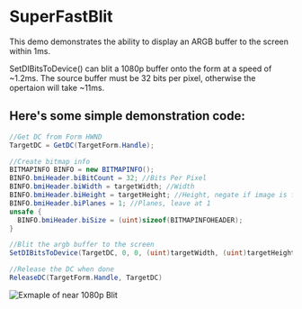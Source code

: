 # SuperFastBlit
This demo demonstrates the ability to display an ARGB buffer to the screen within 1ms.

SetDIBitsToDevice() can blit a 1080p buffer onto the form at a speed of ~1.2ms. The source buffer must be 32 bits per pixel, otherwise the opertaion will take ~11ms.

## Here's some simple demonstration code:
```c#
//Get DC from Form HWND
TargetDC = GetDC(TargetForm.Handle);

//Create bitmap info
BITMAPINFO BINFO = new BITMAPINFO();
BINFO.bmiHeader.biBitCount = 32; //Bits Per Pixel
BINFO.bmiHeader.biWidth = targetWidth; //Width
BINFO.bmiHeader.biHeight = targetHeight; //Height, negate if image is flipped
BINFO.bmiHeader.biPlanes = 1; //Planes, leave at 1
unsafe {
  BINFO.bmiHeader.biSize = (uint)sizeof(BITMAPINFOHEADER);
}

//Blit the argb buffer to the screen
SetDIBitsToDevice(TargetDC, 0, 0, (uint)targetWidth, (uint)targetHeight, 0, 0, 0, (uint)targetHeight, ptr, ref BINFO, 0);

//Release the DC when done
ReleaseDC(TargetForm.Handle, TargetDC)
```

![Exmaple of near 1080p Blit](https://i.imgur.com/dd8Eh4B.png)
